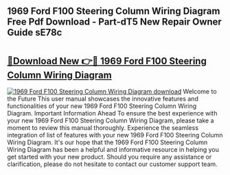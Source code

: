 ## 1969 Ford F100 Steering Column Wiring Diagram Free Pdf Download - Part-dT5 New Repair Owner Guide sE78c

# <h2><a href="http://dfsvrp8.blite.top/?on=1969+Ford+F100+Steering+Column+Wiring+Diagram">🔗Download New 👉🔴 1969 Ford F100 Steering Column Wiring Diagram</a></h2>

[![1969 Ford F100 Steering Column Wiring Diagram download](https://i.imgur.com/lujVjoI.png)](http://dfsvrp8.blite.top/?on=1969+Ford+F100+Steering+Column+Wiring+Diagram)
Welcome to the Future This user manual showcases the innovative features and functionalities of your new 1969 Ford F100 Steering Column Wiring Diagram. Important Information Ahead To ensure the best experience with your new 1969 Ford F100 Steering Column Wiring Diagram, please take a moment to review this manual thoroughly. Experience the seamless integration of list of features with your new 1969 Ford F100 Steering Column Wiring Diagram. It's our hope that the 1969 Ford F100 Steering Column Wiring Diagram has been a helpful and informative resource in helping you get started with your new product. Should you require any assistance or clarification, please do not hesitate to contact our customer support team.

